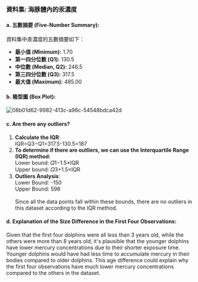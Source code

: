 ### 資料集: 海豚體內的汞濃度

#### a. 五數摘要 (Five-Number Summary):

資料集中汞濃度的五數摘要如下：

- **最小值 (Minimum):** 1.70
- **第一四分位數 (Q1):** 130.5
- **中位數 (Median, Q2):** 246.5
- **第三四分位數 (Q3):** 317.5
- **最大值 (Maximum):** 485.00

#### b. 箱型圖 (Box Plot):
![08b01d62-9982-413c-a96c-54548bdca42d](https://github.com/user-attachments/assets/21a9c59a-6d37-4a5b-8068-e12511c2b82c)


#### c. Are there any outliers?
1. **Calculate the IQR**:\
IQR=Q3−Q1=317.5-130.5=187
2. **To determine if there are outliers, we can use the Interquartile Range (IQR) method:**\
Lower bound: 𝑄1−1.5×IQR\
Upper bound: 𝑄3+1.5×IQR
3. **Outliers Analysis**:\
Lower Bound: -150\
Upper Bound: 598\
\
Since all the data points fall within these bounds, there are no outliers in this dataset according to the IQR method.

#### d. Explanation of the Size Difference in the First Four Observations:
Given that the first four dolphins were all less than 3 years old, while the others were more than 8 years old, it's plausible that the younger dolphins have lower mercury concentrations due to their shorter exposure time. Younger dolphins would have had less time to accumulate mercury in their bodies compared to older dolphins. This age difference could explain why the first four observations have much lower mercury concentrations compared to the others in the dataset.
